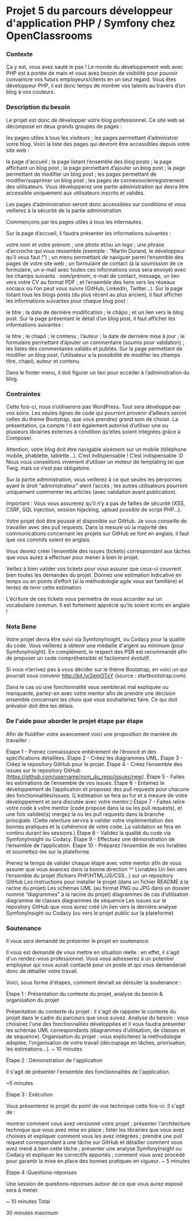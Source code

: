 # Projet 5 du parcours développeur d'application PHP / Symfony chez OpenClassrooms

### Contexte
Ça y est, vous avez sauté le pas ! Le monde du développement web avec PHP est à portée de main et vous avez besoin de visibilité pour pouvoir convaincre vos futurs employeurs/clients en un seul regard. Vous êtes développeur PHP, il est donc temps de montrer vos talents au travers d’un blog à vos couleurs.

### Description du besoin
Le projet est donc de développer votre blog professionnel. Ce site web se décompose en deux grands groupes de pages :

les pages utiles à tous les visiteurs ;
les pages permettant d’administrer votre blog.
Voici la liste des pages qui devront être accessibles depuis votre site web :

la page d'accueil ;
la page listant l’ensemble des blog posts ;
la page affichant un blog post ;
la page permettant d’ajouter un blog post ;
la page permettant de modifier un blog post ;
les pages permettant de modifier/supprimer un blog post ;
les pages de connexion/enregistrement des utilisateurs.
Vous développerez une partie administration qui devra être accessible uniquement aux utilisateurs inscrits et validés.

Les pages d’administration seront donc accessibles sur conditions et vous veillerez à la sécurité de la partie administration.

Commençons par les pages utiles à tous les internautes.

Sur la page d’accueil, il faudra présenter les informations suivantes :

votre nom et votre prénom ;
une photo et/ou un logo ;
une phrase d’accroche qui vous ressemble (exemple : “Martin Durand, le développeur qu’il vous faut !”) ;
un menu permettant de naviguer parmi l’ensemble des pages de votre site web ;
un formulaire de contact (à la soumission de ce formulaire, un e-mail avec toutes ces informations vous sera envoyé) avec les champs suivants :
nom/prénom,
e-mail de contact,
message,
un lien vers votre CV au format PDF ;
et l’ensemble des liens vers les réseaux sociaux où l’on peut vous suivre (GitHub, LinkedIn, Twitter…).
Sur la page listant tous les blogs posts (du plus récent au plus ancien), il faut afficher les informations suivantes pour chaque blog post :

le titre ;
la date de dernière modification ;
le châpo ;
et un lien vers le blog post.
Sur la page présentant le détail d’un blog post, il faut afficher les informations suivantes :

le titre ;
le chapô ;
le contenu ;
l’auteur ;
la date de dernière mise à jour ;
le formulaire permettant d’ajouter un commentaire (soumis pour validation) ;
les listes des commentaires validés et publiés.
Sur la page permettant de modifier un blog post, l’utilisateur a la possibilité de modifier les champs titre, chapô, auteur et contenu.

Dans le footer menu, il doit figurer un lien pour accéder à l’administration du blog.

### Contraintes
Cette fois-ci, nous n’utiliserons pas WordPress. Tout sera développé par vos soins. Les seules lignes de code qui pourront provenir d’ailleurs seront celles du thème Bootstrap, que vous prendrez grand soin de choisir. La présentation, ça compte ! Il est également autorisé d’utiliser une ou plusieurs librairies externes à condition qu’elles soient intégrées grâce à Composer.

Attention, votre blog doit être navigable aisément sur un mobile (téléphone mobile, phablette, tablette…). C’est indispensable ! C’est indispensable :D
Nous vous conseillons vivement d’utiliser un moteur de templating tel que Twig, mais ce n’est pas obligatoire.

Sur la partie administration, vous veillerez à ce que seules les personnes ayant le droit “administrateur” aient l’accès ; les autres utilisateurs pourront uniquement commenter les articles (avec validation avant publication).

Important : Vous vous assurerez qu’il n’y a pas de failles de sécurité (XSS, CSRF, SQL Injection, session hijacking, upload possible de script PHP…).

Votre projet doit être poussé et disponible sur GitHub. Je vous conseille de travailler avec des pull requests. Dans la mesure où la majorité des communications concernant les projets sur GitHub se font en anglais, il faut que vos commits soient en anglais.

Vous devrez créer l’ensemble des issues (tickets) correspondant aux tâches que vous aurez à effectuer pour mener à bien le projet.

Veillez à bien valider vos tickets pour vous assurer que ceux-ci couvrent bien toutes les demandes du projet. Donnez une estimation indicative en temps ou en points d’effort (si la méthodologie agile vous est familière) et tentez de tenir cette estimation.

L’écriture de ces tickets vous permettra de vous accorder sur un vocabulaire commun. Il est fortement apprécié qu’ils soient écrits en anglais !

### Nota Bene
Votre projet devra être suivi via SymfonyInsight, ou Codacy pour la qualité du code. Vous veillerez à obtenir une médaille d'argent au minimum (pour SymfonyInsight). En complément, le respect des PSR est recommandé afin de proposer un code compréhensible et facilement évolutif.

Si vous n’arrivez pas à vous décider sur le thème Bootstrap, en voici un qui pourrait vous convenir http://bit.ly/2emOTxY (source : startbootstrap.com).

Dans le cas où une fonctionnalité vous semblerait mal expliquée ou manquante, parlez-en avec votre mentor afin de prendre une décision ensemble concernant les choix que vous souhaiteriez faire. Ce qui doit prévaloir doit être les délais.

### De l'aide pour aborder le projet étape par étape
Afin de fluidifier votre avancement voici une proposition de manière de travailler :

Étape 1 - Prenez connaissance entièrement de l’énoncé et des spécifications détaillées.
Étape 2 - Créez les diagrammes UML.
Étape 3 - Créez le repository GitHub pour le projet.
Étape 4 - Créez l’ensemble des issues sur le repository GitHub (https://github.com/username/nom_du_repo/issues/new).
Étape 5 - Faites les estimations de l’ensemble de vos issues.
Étape 6 - Entamez le développement de l’application et proposez des pull requests pour chacune des fonctionnalités/issues. (L’estimation se fera au fur et à mesure de votre développement et sera discutée avec votre mentor.)
Étape 7 - Faites relire votre code à votre mentor (code proposé dans la ou les pull requests), et une fois validée(s) mergez la ou les pull requests dans la branche principale. (Cette relecture servira à valider votre implémentation des bonnes pratiques et la cohérence de votre code. La validation se fera en continu durant les sessions.)
Étape 8 - Validez la qualité du code via SymfonyInsight ou Codacy.
Étape 9 - Effectuez une démonstration de l’ensemble de l’application.
Étape 10 - Préparez l’ensemble de vos livrables et soumettez-les sur la plateforme.

Prenez le temps de valider chaque étape avec votre mentor afin de vous assurer que vous avancez dans la bonne direction ^^
Livrables
Un lien vers l’ensemble du projet (fichiers PHP/HTML/JS/CSS…) sur un repository GitHub
Les instructions pour installer le projet (dans un fichier README à la racine du projet)
Les schémas UML (au format PNG ou JPG dans un dossier nommé “diagrammes” à la racine du projet)
 diagrammes de cas d’utilisation
diagramme de classes
 diagrammes de séquence
Les issues sur le repository GitHub que vous aurez créé
Un lien vers la dernière analyse SymfonyInsight ou Codacy (ou vers le projet public sur la plateforme)

### Soutenance
Il vous sera demandé de présenter le projet en soutenance.

Il vous est demandé de vous mettre en situation réelle : en effet, il s'agit d'un rendez-vous professionnel. Vous vous adresserez à un potentiel employeur qui vous aurait contacté pour un poste et qui vous demanderait donc de détailler votre travail.‌

Voici, sous forme d'étapes, comment devrait se dérouler la soutenance :‌‌

Étape 1 : Présentation du contexte du projet, analyse du besoin & organisation du projet

Présentation du contexte du projet : il s'agit de rappeler le contexte du projet dans le cadre du parcours que vous suivez.
Analyse du besoin : vous choisirez l'une des fonctionnalités développées et il vous faudra présenter les schémas UML correspondants (diagrammes d’utilisation, de classes et de séquence).
Organisation du projet : vous expliciterez la méthodologie adoptée, l'organisation de votre travail (découpage en tâches, priorisation, les estimations…).
~ 10 minutes

Étape 2 : Démonstration de l'application

Il s'agit de présenter l'ensemble des fonctionnalités de l'application.‌

~5 minutes

Étape 3 : Exécution

Vous présenterez le projet du point de vue technique cette fois-ci. Il s'agit de :

montrer comment vous avez versionné votre projet ;
présenter l'architecture technique que vous avez mise en place ;
lister les librairies que vous avez choisies et expliquer comment vous les avez intégrées ;
prendre une pull request correspondant à une tâche sur GitHub  et détailler comment vous avez mené à bien cette tâche ;
présenter une analyse SymfonyInsight ou Codacy et expliquer les correctifs apportés ;
comment vous avez procédé pour garantir la mise en place des bonnes pratiques en vigueur.‌
~ 5 minutes

Étape 4 :Questions-réponses

Une session de questions-réponses autour de ce que vous aurez exposé sera à mener.‌‌

 ~ 10 minutes
Total

30 minutes maximum